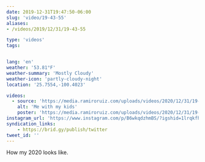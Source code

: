 ```yaml
---
date: 2019-12-31T19:47:50-06:00
slug: 'video/19-43-55'
aliases:
- /videos/2019/12/31/19-43-55

type: 'videos' 
tags:


lang: 'en'
weather: '53.81°F'
weather-summary: 'Mostly Cloudy'
weather-icon: 'partly-cloudy-night'
location: '25.7554,-100.4023'

videos:
  - source: 'https://media.ramiroruiz.com/uploads/videos/2020/12/31/19-43-55/me-with-my-kids.mp4'
    alt: 'Me with my kids'
    poster: 'https://media.ramiroruiz.com/uploads/videos/2020/12/31/19-43-55/poster.jpg'
instagram_url: 'https://www.instagram.com/p/B6wkqdzhmBS/?igshid=1lrqkfhwjq710'
syndication_links:
    - https://brid.gy/publish/twitter
tweet_id: ''
---
```

How my 2020 looks like. 